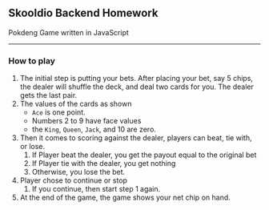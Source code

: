 ## Skooldio Backend Homework
Pokdeng Game written in JavaScript

---
### How to play
1. The initial step is putting your bets. After placing your bet, say 5 chips, the dealer will shuffle the deck, and deal two cards for you. The dealer gets the last pair.
2. The values of the cards as shown
   * `Ace` is one point. 
   * Numbers 2 to 9 have face values
   * the `King`, `Queen`, `Jack`, and 10 are zero. 
3. Then it comes to scoring against the dealer, players can beat, tie with, or lose. 
   1. If Player beat the dealer, you get the payout equal to the original bet
   2. If Player tie with the dealer, you get nothing
   3. Otherwise, you lose the bet.
4. Player chose to continue or stop
   1. If you continue, then start step 1 again. 
5. At the end of the game,  the game shows your net chip on hand.
